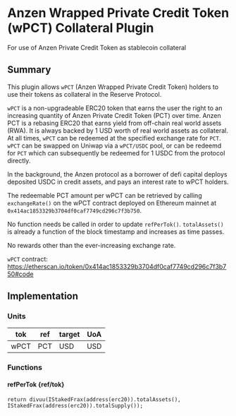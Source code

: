 # Anzen Wrapped Private Credit Token (wPCT) Collateral Plugin

For use of Anzen Private Credit Token as stablecoin collateral

## Summary

This plugin allows `wPCT` (Anzen Wrapped Private Credit Token) holders to use their tokens as collateral in the Reserve Protocol.

`wPCT` is a non-upgradeable ERC20 token that earns the user the right to an increasing quantity of Anzen Private Credit Token (PCT) over time. Anzen PCT is a rebasing ERC20 that earns yield from off-chain real world assets (RWA). It is always backed by 1 USD worth of real world assets as collateral. At all times, `wPCT` can be redeemed at the specified exchange rate for `PCT`. `wPCT` can be swapped on Uniwap via a `wPCT/USDC` pool, or can be redeemd for `PCT` which can subsequently be redeemed for 1 USDC from the protocol directly.

In the background, the Anzen protocol as a borrower of defi capital deploys deposited USDC in credit assets, and pays an interest rate to wPCT holders.

The redeemable PCT amount per wPCT can be retrieved by calling `exchangeRate()` on the wPCT contract deployed on Ethereum mainnet at `0x414ac1853329b3704df0caf7749cd296c7f3b750`.

No function needs be called in order to update `refPerTok()`. `totalAssets()` is already a function of the block timestamp and increases as time passes.

No rewards other than the ever-increasing exchange rate.

`wPCT` contract: <https://etherscan.io/token/0x414ac1853329b3704df0caf7749cd296c7f3b750#code>

## Implementation

### Units

| tok   | ref  | target | UoA |
| ----- | ---- | ------ | --- |
| wPCT  | PCT | USD    | USD |

### Functions

#### refPerTok {ref/tok}

`return divuu(IStakedFrax(address(erc20)).totalAssets(), IStakedFrax(address(erc20)).totalSupply());`